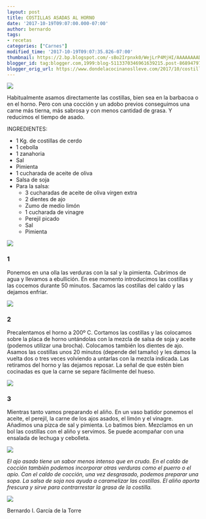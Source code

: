 ```yaml
---
layout: post
title: COSTILLAS ASADAS AL HORNO
date: '2017-10-19T09:07:00.000-07:00'
author: bernardo
tags:
- recetas
categories: ["Carnes"]
modified_time: '2017-10-19T09:07:35.826-07:00'
thumbnail: https://2.bp.blogspot.com/-sBo2Irpnxk0/WejLrP4MjHI/AAAAAAAAD5E/2F60bRGrsiEWXEADcqP07ZMQn7wQo0P-wCLcBGAs/s400/06.JPG
blogger_id: tag:blogger.com,1999:blog-5113370346961639215.post-8689479796012233540
blogger_orig_url: https://www.dondelacocinanoslleve.com/2017/10/costillas-asadas-al-horno.html
---
```


![](https://2.bp.blogspot.com/-sBo2Irpnxk0/WejLrP4MjHI/AAAAAAAAD5E/2F60bRGrsiEWXEADcqP07ZMQn7wQo0P-wCLcBGAs/s400/06.JPG)

  
Habitualmente asamos directamente las costillas, bien sea en la barbacoa o en el horno. Pero con una cocción y un adobo previos conseguimos una carne más tierna, más sabrosa y con menos cantidad de grasa. Y reducimos el tiempo de asado.  

INGREDIENTES:
* 1 Kg. de costillas de cerdo
* 1 cebolla
* 1 zanahoria
* Sal
* Pimienta
* 1 cucharada de aceite de oliva
* Salsa de soja
* Para la salsa:
  * 3 cucharadas de aceite de oliva virgen extra
  * 2 dientes de ajo
  * Zumo de medio limón
  * 1 cucharada de vinagre
  * Perejil picado
  * Sal
  * Pimienta  

![](https://4.bp.blogspot.com/-UFhH0J_BkOw/WejMCDhwEcI/AAAAAAAAD5M/RdCsbkCqAV0pvVPS1cQFSgxrLfIwsVDvwCLcBGAs/s320/01.JPG)

  

### 1

Ponemos en una olla las verduras con la sal y la pimienta. Cubrimos de agua y llevamos a ebullición. En ese momento introducimos las costillas y las cocemos durante 50 minutos. Sacamos las costillas del caldo y las dejamos enfriar.  

![](https://4.bp.blogspot.com/-i-00bg2jQMc/WejMSzRT8xI/AAAAAAAAD5Q/VRbx-0SIkwMUm9B67G8LieMT99BVDdgCgCLcBGAs/s320/02.JPG)

  

### 2

Precalentamos el horno a 200º C. Cortamos las costillas y las colocamos sobre la placa de horno untándolas con la mezcla de salsa de soja y aceite (podemos utilizar una brocha). Colocamos también los dientes de ajo. Asamos las costillas unos 20 minutos (depende del tamaño) y les damos la vuelta dos o tres veces volviendo a untarlas con la mezcla indicada. Las retiramos del horno y las dejamos reposar. La señal de que estén bien cocinadas es que la carne se separe fácilmente del hueso.  

![](https://2.bp.blogspot.com/-bGhzzjqBw0s/WejMn6fFy6I/AAAAAAAAD5U/Z68FQ8Qt4qURGV4ia1ASDJFjUFXx-xl-QCLcBGAs/s320/03.JPG)

  

### 3

Mientras tanto vamos preparando el aliño. En un vaso batidor ponemos el aceite, el perejil, la carne de los ajos asados, el limón y el vinagre. Añadimos una pizca de sal y pimienta. Lo batimos bien. Mezclamos en un bol las costillas con el aliño y servimos. Se puede acompañar con una ensalada de lechuga y cebolleta.  

![](https://2.bp.blogspot.com/-BRb-V4xJyzc/WejM7IrREQI/AAAAAAAAD5c/hu1LnlxRqew1aqgxgM-XH1Ubsp_9P8Y4gCLcBGAs/s320/04.JPG)

  
_El ajo asado tiene un sabor menos intenso que en crudo. En el caldo de cocción también podemos incorporar otras verduras como el puerro o el apio. Con el caldo de cocción, una vez desgrasado, podemos preparar una sopa. La salsa de soja nos ayuda a caramelizar las costillas. El aliño aporta frescura y sirve para contrarrestar la grasa de la costilla._

![](https://2.bp.blogspot.com/-U-GoqAKKxlU/WejNITtas9I/AAAAAAAAD5g/ewZa6B3Q5s8eDkQRgjiHD1QnIWZaALS7gCLcBGAs/s400/05.JPG)

  
  
Bernardo I. García de la Torre
